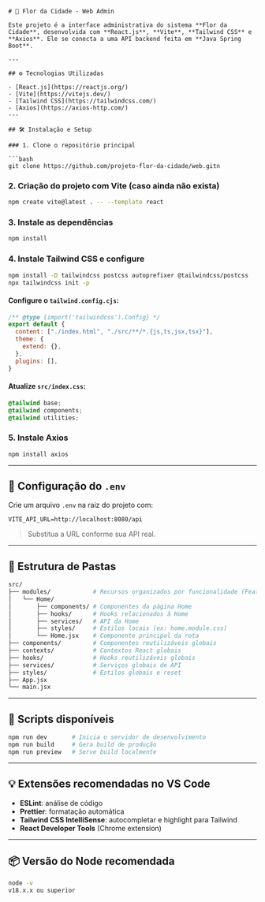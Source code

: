 

````
# 🌼 Flor da Cidade - Web Admin

Este projeto é a interface administrativa do sistema **Flor da Cidade**, desenvolvida com **React.js**, **Vite**, **Tailwind CSS** e **Axios**. Ele se conecta a uma API backend feita em **Java Spring Boot**.

---

## ⚙️ Tecnologias Utilizadas

- [React.js](https://reactjs.org/)
- [Vite](https://vitejs.dev/)
- [Tailwind CSS](https://tailwindcss.com/)
- [Axios](https://axios-http.com/)
---

## 🛠️ Instalação e Setup

### 1. Clone o repositório principal

```bash
git clone https://github.com/projeto-flor-da-cidade/web.gitn
````

### 2. Criação do projeto com Vite (caso ainda não exista)

```bash
npm create vite@latest . -- --template react
```

### 3. Instale as dependências

```bash
npm install
```

### 4. Instale Tailwind CSS e configure

```bash
npm install -D tailwindcss postcss autoprefixer @tailwindcss/postcss
npx tailwindcss init -p
```

#### Configure o `tailwind.config.cjs`:

```js
/** @type {import('tailwindcss').Config} */
export default {
  content: ["./index.html", "./src/**/*.{js,ts,jsx,tsx}"],
  theme: {
    extend: {},
  },
  plugins: [],
}
```

#### Atualize `src/index.css`:

```css
@tailwind base;
@tailwind components;
@tailwind utilities;
```

### 5. Instale Axios

```bash
npm install axios
```

---

## 🔐 Configuração do `.env`

Crie um arquivo `.env` na raiz do projeto com:

```env
VITE_API_URL=http://localhost:8080/api
```

> Substitua a URL conforme sua API real.

---

## 🧩 Estrutura de Pastas

```bash
src/
├── modules/            # Recursos organizados por funcionalidade (Feature-based)
│   └── Home/
│       ├── components/ # Componentes da página Home
│       ├── hooks/      # Hooks relacionados à Home
│       ├── services/   # API da Home
│       ├── styles/     # Estilos locais (ex: home.module.css)
│       └── Home.jsx    # Componente principal da rota
├── components/         # Componentes reutilizáveis globais
├── contexts/           # Contextos React globais
├── hooks/              # Hooks reutilizáveis globais
├── services/           # Serviços globais de API
├── styles/             # Estilos globais e reset
├── App.jsx
└── main.jsx
```

---

## 🚀 Scripts disponíveis

```bash
npm run dev       # Inicia o servidor de desenvolvimento
npm run build     # Gera build de produção
npm run preview   # Serve build localmente
```

---

## 💡 Extensões recomendadas no VS Code

* **ESLint**: análise de código
* **Prettier**: formatação automática
* **Tailwind CSS IntelliSense**: autocompletar e highlight para Tailwind
* **React Developer Tools** (Chrome extension)

---

## 📦 Versão do Node recomendada

```bash
node -v
v18.x.x ou superior
```
